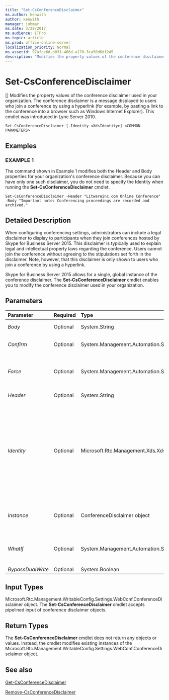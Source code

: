```yaml
---
title: "Set-CsConferenceDisclaimer"
ms.author: kenwith
author: kenwith
manager: johmar
ms.date: 3/28/2017
ms.audience: ITPro
ms.topic: article
ms.prod: office-online-server
localization_priority: Normal
ms.assetid: 97afce6d-b031-466d-a170-3ca50d6df245
description: "Modifies the property values of the conference disclaimer used in your organization. The conference disclaimer is a message displayed to users who join a conference by using a hyperlink (for example, by pasting a link to the conference into a browser such as Windows Internet Explorer). This cmdlet was introduced in Lync Server 2010."
---
```


# Set-CsConferenceDisclaimer
[]
Modifies the property values of the conference disclaimer used in your organization. The conference disclaimer is a message displayed to users who join a conference by using a hyperlink (for example, by pasting a link to the conference into a browser such as Windows Internet Explorer). This cmdlet was introduced in Lync Server 2010.
  
```
Set-CsConferenceDisclaimer [-Identity <XdsIdentity>] <COMMON PARAMETERS>

```

## Examples

### EXAMPLE 1

The command shown in Example 1 modifies both the Header and Body properties for your organization's conference disclaimer. Because you can have only one such disclaimer, you do not need to specify the Identity when running the **Set-CsConferenceDisclaimer** cmdlet.
  
```
Set-CsConferenceDisclaimer -Header "Litwareinc.com Online Conference" -Body "Important note: Conferencing proceedings are recorded and archived."
```

## Detailed Description

When configuring conferencing settings, administrators can include a legal disclaimer to display to participants when they join conferences hosted by Skype for Business Server 2015. This disclaimer is typically used to explain legal and intellectual property laws regarding the conference. Users cannot join the conference without agreeing to the stipulations set forth in the disclaimer. Note, however, that this disclaimer is only shown to users who join a conference by using a hyperlink.
  
Skype for Business Server 2015 allows for a single, global instance of the conference disclaimer. The **Set-CsConferenceDisclaimer** cmdlet enables you to modify the conference disclaimer used in your organization.
  
## Parameters

|**Parameter**|**Required**|**Type**|**Description**|
|:-----|:-----|:-----|:-----|
| _Body_ <br/> |Optional  <br/> |System.String  <br/> |Contents of the conference disclaimer.  <br/> |
| _Confirm_ <br/> |Optional  <br/> |System.Management.Automation.SwitchParameter  <br/> |Prompts you for confirmation before executing the command.  <br/> |
| _Force_ <br/> |Optional  <br/> |System.Management.Automation.SwitchParameter  <br/> |Suppresses the display of any non-fatal error message that might occur when running the command.  <br/> |
| _Header_ <br/> |Optional  <br/> |System.String  <br/> |Title given the conference disclaimer.  <br/> |
| _Identity_ <br/> |Optional  <br/> |Microsoft.Rtc.Management.Xds.XdsIdentity  <br/> |Unique Identity of the conference disclaimer. Because you can only have a single, global instance of the conference disclaimer, you do not need to specify an Identity when calling the **Set-CsConferenceDisclaimer** cmdlet. However, you can use the following syntax to reference the global disclaimer: `-Identity global`.  <br/> |
| _Instance_ <br/> |Optional  <br/> |ConferenceDisclaimer object  <br/> |Allows you to pass a reference to an object to the cmdlet rather than set individual parameter values.  <br/> |
| _WhatIf_ <br/> |Optional  <br/> |System.Management.Automation.SwitchParameter  <br/> |Describes what would happen if you executed the command without actually executing the command.  <br/> |
| _BypassDualWrite_ <br/> |Optional  <br/> |System.Boolean  <br/> |PARAMVALUE: $true | $false  <br/> |
   
## Input Types

Microsoft.Rtc.Management.WritableConfig.Settings.WebConf.ConferenceDisclaimer object. The **Set-CsConferenceDisclaimer** cmdlet accepts pipelined input of conference disclaimer objects.
  
## Return Types

The **Set-CsConferenceDisclaimer** cmdlet does not return any objects or values. Instead, the cmdlet modifies existing instances of the Microsoft.Rtc.Management.WritableConfig.Settings.WebConf.ConferenceDisclaimer object.
  
## See also

#### 

[Get-CsConferenceDisclaimer](get-csconferencedisclaimer.md)
  
[Remove-CsConferenceDisclaimer](remove-csconferencedisclaimer.md)

